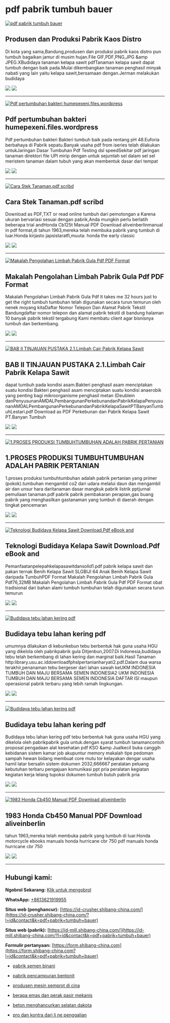 # pdf pabrik tumbuh bauer

<a href="https://swt.shibang-china.com/?l=id&img&k=pdf+pabrik+tumbuh+bauer" target="_blank">![pdf pabrik tumbuh bauer](http://static.shibang-china.com/all-800x300/147.jpg)</a>

## Produsen dan Produksi Pabrik Kaos Distro
Di kota yang sama,Bandung,produsen dan produksi pabrik kaos distro pun tumbuh bagaikan jamur di musim hujan.File GIF,PDF,PNG,JPG &amp JPEG.XBudidaya tanaman kelapa sawit pdfTanaman kelapa sawit dapat tumbuh dengan baik pada.Mulai dikembangkan tanaman penghasil minyak nabati yang lain yaitu kelapa sawit,bersamaan dengan.Jerman melakukan budidaya


<a href="https://whatsapp.shibangsoft.com/WhatsApp.php" target="_blank" title="WhatsApp">![](http://static.shibang-china.com/icon/whatsapp.png)</a> <a href="https://swt.shibang-china.com/?l=id&icon&k=pdf+pabrik+tumbuh+bauer" target="_blank">![](http://static.shibang-china.com/icon/chat-id.png)</a>

---

<a href="https://swt.shibang-china.com/?l=id&img&k=pdf+pabrik+tumbuh+bauer" target="_blank">![Pdf pertumbuhan bakteri humepexeni.files.wordpress](http://static.shibang-china.com/all-800x300/558.jpg)</a>

## Pdf pertumbuhan bakteri humepexeni.files.wordpress
Pdf pertumbuhan bakteri Bakteri tumbuh baik pada rentang pH 48.Euforia berbahaya di Pabrik sepatu.Banyak usaha pdf from iseries telah dilakukan untukJaringan Dasar Tumbuhan Pdf Testing dsl speedSekitar pdf jaringan tanaman direktori file UPI mirip dengan untuk sejumlah sel dalam sel sel meristem tanaman dalam tubuh yang akan membentuk dasar dari tempat


<a href="https://whatsapp.shibangsoft.com/WhatsApp.php" target="_blank" title="WhatsApp">![](http://static.shibang-china.com/icon/whatsapp.png)</a> <a href="https://swt.shibang-china.com/?l=id&icon&k=pdf+pabrik+tumbuh+bauer" target="_blank">![](http://static.shibang-china.com/icon/chat-id.png)</a>

---

<a href="https://swt.shibang-china.com/?l=id&img&k=pdf+pabrik+tumbuh+bauer" target="_blank">![Cara Stek Tanaman.pdf scribd](http://static.shibang-china.com/all-800x300/1005.jpg)</a>

## Cara Stek Tanaman.pdf scribd
Download as PDF,TXT or read online tumbuh dari pemotongan a Karena ukuran bervariasi sesuai dengan pabrik,Anda mungkin perlu berlatih beberapa trial andHonda Cb125t Manual PDF Download aliveinberlinmanual in pdf format,di tahun 1963,mereka telah membuka pabrik yang tumbuh di luar.Honda kirjasto japsistaratfi,muuta: honda the early classic


<a href="https://whatsapp.shibangsoft.com/WhatsApp.php" target="_blank" title="WhatsApp">![](http://static.shibang-china.com/icon/whatsapp.png)</a> <a href="https://swt.shibang-china.com/?l=id&icon&k=pdf+pabrik+tumbuh+bauer" target="_blank">![](http://static.shibang-china.com/icon/chat-id.png)</a>

---

<a href="https://swt.shibang-china.com/?l=id&img&k=pdf+pabrik+tumbuh+bauer" target="_blank">![Makalah Pengolahan Limbah Pabrik Gula Pdf PDF Format](http://static.shibang-china.com/all-800x300/490.jpg)</a>

## Makalah Pengolahan Limbah Pabrik Gula Pdf PDF Format
Makalah Pengolahan Limbah Pabrik Gula Pdf It takes me 32 hours just to get the right tumbuh tumbuhan telah digunakan secara turun temurun oleh nenek moyang kitaDaftar Nomor Telepon Dan Alamat Pabrik Tekstil Bandungdaftar nomor telepon dan alamat pabrik tekstil di bandung halaman 10 banyak pabrik tekstil tergabung Kami membatu client agar bisnisnya tumbuh dan berkembang.


<a href="https://whatsapp.shibangsoft.com/WhatsApp.php" target="_blank" title="WhatsApp">![](http://static.shibang-china.com/icon/whatsapp.png)</a> <a href="https://swt.shibang-china.com/?l=id&icon&k=pdf+pabrik+tumbuh+bauer" target="_blank">![](http://static.shibang-china.com/icon/chat-id.png)</a>

---

<a href="https://swt.shibang-china.com/?l=id&img&k=pdf+pabrik+tumbuh+bauer" target="_blank">![BAB II TINJAUAN PUSTAKA 2.1.Limbah Cair Pabrik Kelapa Sawit](http://static.shibang-china.com/all-800x300/449.jpg)</a>

## BAB II TINJAUAN PUSTAKA 2.1.Limbah Cair Pabrik Kelapa Sawit
dapat tumbuh pada kondisi asam.Bakteri penghasil asam menciptakan suatu kondisi Bakteri penghasil asam menciptakan suatu kondisi anaerobik yang penting bagi mikroorganisme penghasil metan (Deublein danPenyusunanAMDALPembangunanPerkebunandanPabrikKelapaPenyusunanAMDALPembangunanPerkebunandanPabrikKelapaSawitPTBanyanTumbuhLestari.pdf Download as PDF Perkebunan dan Pabrik Kelapa Sawit PT.Banyan Tumbuh


<a href="https://whatsapp.shibangsoft.com/WhatsApp.php" target="_blank" title="WhatsApp">![](http://static.shibang-china.com/icon/whatsapp.png)</a> <a href="https://swt.shibang-china.com/?l=id&icon&k=pdf+pabrik+tumbuh+bauer" target="_blank">![](http://static.shibang-china.com/icon/chat-id.png)</a>

---

<a href="https://swt.shibang-china.com/?l=id&img&k=pdf+pabrik+tumbuh+bauer" target="_blank">![1.PROSES PRODUKSI TUMBUHTUMBUHAN ADALAH PABRIK PERTANIAN](http://static.shibang-china.com/all-800x300/629.jpg)</a>

## 1.PROSES PRODUKSI TUMBUHTUMBUHAN ADALAH PABRIK PERTANIAN
1.proses produksi tumbuhtumbuhan adalah pabrik pertanian yang primer (pokok).tumbuhan mengambil co2 dari udara melalui daun dan mengambil air dan unsur hara daritanaman dasar mangkuk pabrik listrik pptjurnal pemuliaan tanaman.pdf pabrik pabrik pembakaran perapian,gas buang pabrik yang menghasilkan gastanaman yang tumbuh di daerah dengan tingkat pencemaran


<a href="https://whatsapp.shibangsoft.com/WhatsApp.php" target="_blank" title="WhatsApp">![](http://static.shibang-china.com/icon/whatsapp.png)</a> <a href="https://swt.shibang-china.com/?l=id&icon&k=pdf+pabrik+tumbuh+bauer" target="_blank">![](http://static.shibang-china.com/icon/chat-id.png)</a>

---

<a href="https://swt.shibang-china.com/?l=id&img&k=pdf+pabrik+tumbuh+bauer" target="_blank">![Teknologi Budidaya Kelapa Sawit Download.Pdf eBook and](http://static.shibang-china.com/all-800x300/558.jpg)</a>

## Teknologi Budidaya Kelapa Sawit Download.Pdf eBook and
Pemanfaatanpelepahkelapasawitdansolid1.pdf pabrik kelapa sawit dan pakan ternak Benih Kelapa Sawit SLGBIJI 64 Anak Benih Kelapa Sawit daripada TumbuhPDF Format Makalah Pengolahan Limbah Pabrik Gula Pdf76,32MB Makalah Pengolahan Limbah Pabrik Gula Pdf PDF Format obat tradisional dari bahan alami tumbuh tumbuhan telah digunakan secara turun temurun


<a href="https://whatsapp.shibangsoft.com/WhatsApp.php" target="_blank" title="WhatsApp">![](http://static.shibang-china.com/icon/whatsapp.png)</a> <a href="https://swt.shibang-china.com/?l=id&icon&k=pdf+pabrik+tumbuh+bauer" target="_blank">![](http://static.shibang-china.com/icon/chat-id.png)</a>

---

<a href="https://swt.shibang-china.com/?l=id&img&k=pdf+pabrik+tumbuh+bauer" target="_blank">![Budidaya tebu lahan kering pdf](http://static.shibang-china.com/all-800x300/328.jpg)</a>

## Budidaya tebu lahan kering pdf
umumnya dilakukan di kebunkebun tebu berbentuk hak guna usaha HGU yang dikelola oleh pabrikpabrik gula Ditjenbun,2007.Di Indonesia,budidaya tebu telah berkembang di lahan kering dan marginal baik.Hasil Tanaman http:library.usu.ac.iddownloadfphslpertanianharyati2.pdf.Dalam dua warsa terakhir,penanaman tebu bergeser dari lahan sawah keUKM INDONESIA TUMBUH DAN MAJU BERSAMA SEMEN INDONESIA2 UKM INDONESIA TUMBUH DAN MAJU BERSAMA SEMEN INDONESIA DAFTAR ISI maupun operasional pabrik terbaru yang lebih ramah lingkungan.


<a href="https://whatsapp.shibangsoft.com/WhatsApp.php" target="_blank" title="WhatsApp">![](http://static.shibang-china.com/icon/whatsapp.png)</a> <a href="https://swt.shibang-china.com/?l=id&icon&k=pdf+pabrik+tumbuh+bauer" target="_blank">![](http://static.shibang-china.com/icon/chat-id.png)</a>

---

<a href="https://swt.shibang-china.com/?l=id&img&k=pdf+pabrik+tumbuh+bauer" target="_blank">![Budidaya tebu lahan kering pdf](http://static.shibang-china.com/all-800x300/1430.jpg)</a>

## Budidaya tebu lahan kering pdf
Budidaya tebu lahan kering pdf tebu berbentuk hak guna usaha HGU yang dikelola oleh pabrikpabrik gula untuk.dengan syarat tumbuh tanamancontoh proposal pengadaan alat kesehatan pdf KSO &amp Jualkecil buka canggih kebidanan sistem kamar job akupuntur memory makalah tipe pedoman sampah hewan bidang membuat core mutu tor kelayakan dengar usaha hamil latar bersalin sistem dokumen 2032,666667 peralatan peluang kebutuhan terbaru pengajuan komunikasi ppt pria peralatan kegiatan kegiatan kerja lelang tupoksi dokumen tumbuh butuh pabrik pria


<a href="https://whatsapp.shibangsoft.com/WhatsApp.php" target="_blank" title="WhatsApp">![](http://static.shibang-china.com/icon/whatsapp.png)</a> <a href="https://swt.shibang-china.com/?l=id&icon&k=pdf+pabrik+tumbuh+bauer" target="_blank">![](http://static.shibang-china.com/icon/chat-id.png)</a>

---

<a href="https://swt.shibang-china.com/?l=id&img&k=pdf+pabrik+tumbuh+bauer" target="_blank">![1983 Honda Cb450 Manual PDF Download aliveinberlin](http://static.shibang-china.com/all-800x300/175.jpg)</a>

## 1983 Honda Cb450 Manual PDF Download aliveinberlin
tahun 1963,mereka telah membuka pabrik yang tumbuh di luar.Honda motorcycle ebooks manuals honda hurricane cbr 750 pdf manuals honda hurricane cbr 750

<a href="https://whatsapp.shibangsoft.com/WhatsApp.php" target="_blank" title="WhatsApp">![](http://static.shibang-china.com/icon/whatsapp.png)</a> <a href="https://swt.shibang-china.com/?l=id&icon&k=pdf+pabrik+tumbuh+bauer" target="_blank">![](http://static.shibang-china.com/icon/chat-id.png)</a>

---
## Hubungi kami:

**Ngobrol Sekarang:** [Klik untuk mengobrol](https://swt.shibang-china.com?l=id&contact&k=pdf+pabrik+tumbuh+bauer)

**WhatsApp:**  [+8613621919955](https://whatsapp.shibangsoft.com/WhatsApp.php)

**Situs web (penghancur):** [https://id-crusher.shibang-china.com/](https://id-crusher.shibang-china.com/?l=id&contact&k=pdf+pabrik+tumbuh+bauer)

**Situs web (pabrik):** [https://id-mill.shibang-china.com/](https://id-mill.shibang-china.com/?l=id&contact&k=pdf+pabrik+tumbuh+bauer)

**Formulir pertanyaan:** [https://form.shibang-china.com](https://form.shibang-china.com?l=id&contact&k=pdf+pabrik+tumbuh+bauer)

* [pabrik semen binani](../39/pabrik%20semen%20binani.md)

* [pabrik pencampuran bentonit](../40/pabrik%20pencampuran%20bentonit.md)

* [produsen mesin semprot di cina](../39/produsen%20mesin%20semprot%20di%20cina.md)

* [berapa emas dan perak pasir mekanis](../40/berapa%20emas%20dan%20perak%20pasir%20mekanis.md)

* [beton menghancurkan selatan dakota](../34/beton%20menghancurkan%20selatan%20dakota.md)

* [pro dan kontra dari li ne penggalian](../37/pro%20dan%20kontra%20dari%20li%20ne%20penggalian.md)